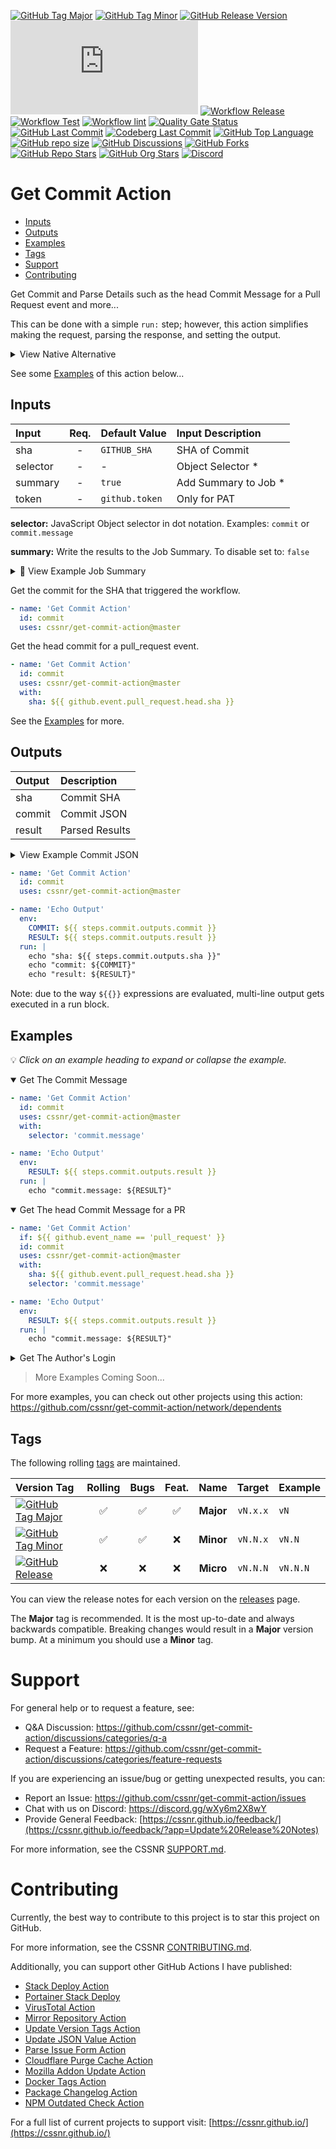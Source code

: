 [![GitHub Tag Major](https://img.shields.io/github/v/tag/cssnr/get-commit-action?sort=semver&filter=!v*.*&logo=git&logoColor=white&labelColor=585858&label=%20)](https://github.com/cssnr/get-commit-action/tags)
[![GitHub Tag Minor](https://img.shields.io/github/v/tag/cssnr/get-commit-action?sort=semver&filter=!v*.*.*&logo=git&logoColor=white&labelColor=585858&label=%20)](https://github.com/cssnr/get-commit-action/tags)
[![GitHub Release Version](https://img.shields.io/github/v/release/cssnr/get-commit-action?logo=git&logoColor=white&labelColor=585858&label=%20)](https://github.com/cssnr/get-commit-action/releases/latest)
[![GitHub Dist Size](https://img.shields.io/github/size/cssnr/get-commit-action/dist%2Findex.js?label=dist%20size)](https://github.com/cssnr/get-commit-action/blob/master/src/index.js)
[![Workflow Release](https://img.shields.io/github/actions/workflow/status/cssnr/get-commit-action/release.yaml?logo=github&label=release)](https://github.com/cssnr/get-commit-action/actions/workflows/release.yaml)
[![Workflow Test](https://img.shields.io/github/actions/workflow/status/cssnr/get-commit-action/test.yaml?logo=github&label=test)](https://github.com/cssnr/get-commit-action/actions/workflows/test.yaml)
[![Workflow lint](https://img.shields.io/github/actions/workflow/status/cssnr/get-commit-action/lint.yaml?logo=github&label=lint)](https://github.com/cssnr/get-commit-action/actions/workflows/lint.yaml)
[![Quality Gate Status](https://sonarcloud.io/api/project_badges/measure?project=cssnr_get-commit-action&metric=alert_status)](https://sonarcloud.io/summary/new_code?id=cssnr_get-commit-action)
[![GitHub Last Commit](https://img.shields.io/github/last-commit/cssnr/get-commit-action?logo=github&label=updated)](https://github.com/cssnr/get-commit-action/graphs/commit-activity)
[![Codeberg Last Commit](https://img.shields.io/gitea/last-commit/cssnr/get-commit-action/master?gitea_url=https%3A%2F%2Fcodeberg.org%2F&logo=codeberg&logoColor=white&label=updated)](https://codeberg.org/cssnr/get-commit-action)
[![GitHub Top Language](https://img.shields.io/github/languages/top/cssnr/get-commit-action?logo=htmx)](https://github.com/cssnr/get-commit-action)
[![GitHub repo size](https://img.shields.io/github/repo-size/cssnr/get-commit-action?logo=bookstack&logoColor=white&label=repo%20size)](https://github.com/cssnr/get-commit-action)
[![GitHub Discussions](https://img.shields.io/github/discussions/cssnr/get-commit-action)](https://github.com/cssnr/get-commit-action/discussions)
[![GitHub Forks](https://img.shields.io/github/forks/cssnr/get-commit-action?style=flat&logo=github)](https://github.com/cssnr/get-commit-action/forks)
[![GitHub Repo Stars](https://img.shields.io/github/stars/cssnr/get-commit-action?style=flat&logo=github)](https://github.com/cssnr/get-commit-action/stargazers)
[![GitHub Org Stars](https://img.shields.io/github/stars/cssnr?style=flat&logo=github&label=org%20stars)](https://cssnr.github.io/)
[![Discord](https://img.shields.io/discord/899171661457293343?logo=discord&logoColor=white&label=discord&color=7289da)](https://discord.gg/wXy6m2X8wY)

# Get Commit Action

- [Inputs](#Inputs)
- [Outputs](#Outputs)
- [Examples](#Examples)
- [Tags](#Tags)
- [Support](#Support)
- [Contributing](#Contributing)

Get Commit and Parse Details such as the head Commit Message for a Pull Request event and more...

This can be done with a simple `run:` step; however, this action simplifies making the request, parsing the response, and setting the output.

<details><summary>View Native Alternative</summary>

```yaml
- name: 'Get Commit Message'
  id: commit
  env:
    GH_TOKEN: ${{ secrets.GITHUB_TOKEN }}
    REF: ${{ github.event.pull_request.head.sha }}
  run: |
    echo message=$(gh api "/repos/${GITHUB_REPOSITORY}/commits/${REF}" \
      -H "Accept: application/vnd.github+json" \
      -H "X-GitHub-Api-Version: 2022-11-28" \
      --jq '.commit.message') >> "${GITHUB_OUTPUT}"
```

Note: This uses the `--jq` option of the `gh` cli as a selector for the desired data.

</details>

See some [Examples](#Examples) of this action below...

## Inputs

| Input    | Req. | Default&nbsp;Value | Input&nbsp;Description |
| :------- | :--: | :----------------- | :--------------------- |
| sha      |  -   | `GITHUB_SHA`       | SHA of Commit          |
| selector |  -   | -                  | Object Selector \*     |
| summary  |  -   | `true`             | Add Summary to Job \*  |
| token    |  -   | `github.token`     | Only for PAT           |

**selector:** JavaScript Object selector in dot notation. Examples: `commit` or `commit.message`

**summary:** Write the results to the Job Summary. To disable set to: `false`

<details><summary>👀 View Example Job Summary</summary>

---

sha: [d6b030c28fb4e55c233b83323ffd1b41cf47241a](https://github.com/cssnr/get-commit-action/commit/d6b030c28fb4e55c233b83323ffd1b41cf47241a)

<details open><summary>Result</summary><pre lang="text"><code>Updates</code></pre>
</details>
<details><summary>Commit</summary><pre lang="json"><code>{
  "sha": "d6b030c28fb4e55c233b83323ffd1b41cf47241a",
  "node_id": "C_kwDOONDk4toAKGQ2YjAzMGMyOGZiNGU1NWMyMzNiODMzMjNmZmQxYjQxY2Y0NzI0MWE",
  "commit": {
    "author": {
      "name": "Shane",
      "email": "6071159+smashedr@users.noreply.github.com",
      "date": "2025-03-22T22:45:32Z"
    },
    "committer": {
      "name": "Shane",
      "email": "6071159+smashedr@users.noreply.github.com",
      "date": "2025-03-22T22:45:32Z"
    },
    "message": "Updates",
    "tree": {
      "sha": "533436a6c0359dd3743da72acc30366d5d50fbc2",
      "url": "https://api.github.com/repos/cssnr/get-commit-action/git/trees/533436a6c0359dd3743da72acc30366d5d50fbc2"
    },
    "url": "https://api.github.com/repos/cssnr/get-commit-action/git/commits/d6b030c28fb4e55c233b83323ffd1b41cf47241a",
    "comment_count": 0,
    "verification": {
      "verified": true,
      "reason": "valid",
      "signature": "-----BEGIN PGP SIGNATURE-----\n\niHUEABYKAB0WIQRXgKNZZbHv52xw4573HsvCBq6NtQUCZ989jAAKCRD3HsvCBq6N\ntc2QAP4xDEyh1mPoDbry+AagGQgYQzQU9pN+Q9A1nLNptiLR8gD/c5fEHeDBOIJo\nNqZCh4BACo3KFF3sXysTdqr3zWIOqwI=\n=0MJn\n-----END PGP SIGNATURE-----",
      "payload": "tree 533436a6c0359dd3743da72acc30366d5d50fbc2\nparent 49ed46652824d2fa19f75ae0cb9b56b8a6563a40\nauthor Shane <6071159+smashedr@users.noreply.github.com> 1742683532 -0700\ncommitter Shane <6071159+smashedr@users.noreply.github.com> 1742683532 -0700\n\nUpdates\n",
      "verified_at": "2025-03-22T22:45:07Z"
    }
  },
  "url": "https://api.github.com/repos/cssnr/get-commit-action/commits/d6b030c28fb4e55c233b83323ffd1b41cf47241a",
  "html_url": "https://github.com/cssnr/get-commit-action/commit/d6b030c28fb4e55c233b83323ffd1b41cf47241a",
  "comments_url": "https://api.github.com/repos/cssnr/get-commit-action/commits/d6b030c28fb4e55c233b83323ffd1b41cf47241a/comments",
  "author": {
    "login": "smashedr",
    "id": 6071159,
    "node_id": "MDQ6VXNlcjYwNzExNTk=",
    "avatar_url": "https://avatars.githubusercontent.com/u/6071159?v=4",
    "gravatar_id": "",
    "url": "https://api.github.com/users/smashedr",
    "html_url": "https://github.com/smashedr",
    "followers_url": "https://api.github.com/users/smashedr/followers",
    "following_url": "https://api.github.com/users/smashedr/following{/other_user}",
    "gists_url": "https://api.github.com/users/smashedr/gists{/gist_id}",
    "starred_url": "https://api.github.com/users/smashedr/starred{/owner}{/repo}",
    "subscriptions_url": "https://api.github.com/users/smashedr/subscriptions",
    "organizations_url": "https://api.github.com/users/smashedr/orgs",
    "repos_url": "https://api.github.com/users/smashedr/repos",
    "events_url": "https://api.github.com/users/smashedr/events{/privacy}",
    "received_events_url": "https://api.github.com/users/smashedr/received_events",
    "type": "User",
    "user_view_type": "public",
    "site_admin": false
  },
  "committer": {
    "login": "smashedr",
    "id": 6071159,
    "node_id": "MDQ6VXNlcjYwNzExNTk=",
    "avatar_url": "https://avatars.githubusercontent.com/u/6071159?v=4",
    "gravatar_id": "",
    "url": "https://api.github.com/users/smashedr",
    "html_url": "https://github.com/smashedr",
    "followers_url": "https://api.github.com/users/smashedr/followers",
    "following_url": "https://api.github.com/users/smashedr/following{/other_user}",
    "gists_url": "https://api.github.com/users/smashedr/gists{/gist_id}",
    "starred_url": "https://api.github.com/users/smashedr/starred{/owner}{/repo}",
    "subscriptions_url": "https://api.github.com/users/smashedr/subscriptions",
    "organizations_url": "https://api.github.com/users/smashedr/orgs",
    "repos_url": "https://api.github.com/users/smashedr/repos",
    "events_url": "https://api.github.com/users/smashedr/events{/privacy}",
    "received_events_url": "https://api.github.com/users/smashedr/received_events",
    "type": "User",
    "user_view_type": "public",
    "site_admin": false
  },
  "parents": [
    {
      "sha": "49ed46652824d2fa19f75ae0cb9b56b8a6563a40",
      "url": "https://api.github.com/repos/cssnr/get-commit-action/commits/49ed46652824d2fa19f75ae0cb9b56b8a6563a40",
      "html_url": "https://github.com/cssnr/get-commit-action/commit/49ed46652824d2fa19f75ae0cb9b56b8a6563a40"
    }
  ],
  "stats": {
    "total": 2,
    "additions": 1,
    "deletions": 1
  },
  "files": [
    {
      "sha": "b095106eaeb1d8cd5cf78be67576080783600386",
      "filename": ".github/workflows/test.yaml",
      "status": "modified",
      "additions": 1,
      "deletions": 1,
      "changes": 2,
      "blob_url": "https://github.com/cssnr/get-commit-action/blob/d6b030c28fb4e55c233b83323ffd1b41cf47241a/.github%2Fworkflows%2Ftest.yaml",
      "raw_url": "https://github.com/cssnr/get-commit-action/raw/d6b030c28fb4e55c233b83323ffd1b41cf47241a/.github%2Fworkflows%2Ftest.yaml",
      "contents_url": "https://api.github.com/repos/cssnr/get-commit-action/contents/.github%2Fworkflows%2Ftest.yaml?ref=d6b030c28fb4e55c233b83323ffd1b41cf47241a",
      "patch": "@@ -39,7 +39,7 @@ jobs:\n           #sha: dd49c0cc254760111a78f2c739efcedd567e2bf2\n \n       - name: \"1: Verify Non-Pull\"\n-        if: ${{ !github.event.act }}\n+        if: ${{ github.event_name != 'pull_request' }}\n         env:\n           COMMIT: ${{ steps.test.outputs.commit }}\n           RESULT: ${{ steps.test.outputs.result }}"
    }
  ]
}</code></pre>
</details>
<details><summary>Config</summary><pre lang="yaml"><code>sha: "d6b030c28fb4e55c233b83323ffd1b41cf47241a"
selector: "commit.message"
summary: true</code></pre>
</details>

---

</details>

Get the commit for the SHA that triggered the workflow.

```yaml
- name: 'Get Commit Action'
  id: commit
  uses: cssnr/get-commit-action@master
```

Get the head commit for a pull_request event.

```yaml
- name: 'Get Commit Action'
  id: commit
  uses: cssnr/get-commit-action@master
  with:
    sha: ${{ github.event.pull_request.head.sha }}
```

See the [Examples](#Examples) for more.

## Outputs

| Output | Description    |
| :----- | :------------- |
| sha    | Commit SHA     |
| commit | Commit JSON    |
| result | Parsed Results |

<details><summary>View Example Commit JSON</summary>

```json
{
  "sha": "d6b030c28fb4e55c233b83323ffd1b41cf47241a",
  "node_id": "C_kwDOONDk4toAKGQ2YjAzMGMyOGZiNGU1NWMyMzNiODMzMjNmZmQxYjQxY2Y0NzI0MWE",
  "commit": {
    "author": {
      "name": "Shane",
      "email": "6071159+smashedr@users.noreply.github.com",
      "date": "2025-03-22T22:45:32Z"
    },
    "committer": {
      "name": "Shane",
      "email": "6071159+smashedr@users.noreply.github.com",
      "date": "2025-03-22T22:45:32Z"
    },
    "message": "Updates",
    "tree": {
      "sha": "533436a6c0359dd3743da72acc30366d5d50fbc2",
      "url": "https://api.github.com/repos/cssnr/get-commit-action/git/trees/533436a6c0359dd3743da72acc30366d5d50fbc2"
    },
    "url": "https://api.github.com/repos/cssnr/get-commit-action/git/commits/d6b030c28fb4e55c233b83323ffd1b41cf47241a",
    "comment_count": 0,
    "verification": {
      "verified": true,
      "reason": "valid",
      "signature": "-----BEGIN PGP SIGNATURE-----\n\niHUEABYKAB0WIQRXgKNZZbHv52xw4573HsvCBq6NtQUCZ989jAAKCRD3HsvCBq6N\ntc2QAP4xDEyh1mPoDbry+AagGQgYQzQU9pN+Q9A1nLNptiLR8gD/c5fEHeDBOIJo\nNqZCh4BACo3KFF3sXysTdqr3zWIOqwI=\n=0MJn\n-----END PGP SIGNATURE-----",
      "payload": "tree 533436a6c0359dd3743da72acc30366d5d50fbc2\nparent 49ed46652824d2fa19f75ae0cb9b56b8a6563a40\nauthor Shane <6071159+smashedr@users.noreply.github.com> 1742683532 -0700\ncommitter Shane <6071159+smashedr@users.noreply.github.com> 1742683532 -0700\n\nUpdates\n",
      "verified_at": "2025-03-22T22:45:07Z"
    }
  },
  "url": "https://api.github.com/repos/cssnr/get-commit-action/commits/d6b030c28fb4e55c233b83323ffd1b41cf47241a",
  "html_url": "https://github.com/cssnr/get-commit-action/commit/d6b030c28fb4e55c233b83323ffd1b41cf47241a",
  "comments_url": "https://api.github.com/repos/cssnr/get-commit-action/commits/d6b030c28fb4e55c233b83323ffd1b41cf47241a/comments",
  "author": {
    "login": "smashedr",
    "id": 6071159,
    "node_id": "MDQ6VXNlcjYwNzExNTk=",
    "avatar_url": "https://avatars.githubusercontent.com/u/6071159?v=4",
    "gravatar_id": "",
    "url": "https://api.github.com/users/smashedr",
    "html_url": "https://github.com/smashedr",
    "followers_url": "https://api.github.com/users/smashedr/followers",
    "following_url": "https://api.github.com/users/smashedr/following{/other_user}",
    "gists_url": "https://api.github.com/users/smashedr/gists{/gist_id}",
    "starred_url": "https://api.github.com/users/smashedr/starred{/owner}{/repo}",
    "subscriptions_url": "https://api.github.com/users/smashedr/subscriptions",
    "organizations_url": "https://api.github.com/users/smashedr/orgs",
    "repos_url": "https://api.github.com/users/smashedr/repos",
    "events_url": "https://api.github.com/users/smashedr/events{/privacy}",
    "received_events_url": "https://api.github.com/users/smashedr/received_events",
    "type": "User",
    "user_view_type": "public",
    "site_admin": false
  },
  "committer": {
    "login": "smashedr",
    "id": 6071159,
    "node_id": "MDQ6VXNlcjYwNzExNTk=",
    "avatar_url": "https://avatars.githubusercontent.com/u/6071159?v=4",
    "gravatar_id": "",
    "url": "https://api.github.com/users/smashedr",
    "html_url": "https://github.com/smashedr",
    "followers_url": "https://api.github.com/users/smashedr/followers",
    "following_url": "https://api.github.com/users/smashedr/following{/other_user}",
    "gists_url": "https://api.github.com/users/smashedr/gists{/gist_id}",
    "starred_url": "https://api.github.com/users/smashedr/starred{/owner}{/repo}",
    "subscriptions_url": "https://api.github.com/users/smashedr/subscriptions",
    "organizations_url": "https://api.github.com/users/smashedr/orgs",
    "repos_url": "https://api.github.com/users/smashedr/repos",
    "events_url": "https://api.github.com/users/smashedr/events{/privacy}",
    "received_events_url": "https://api.github.com/users/smashedr/received_events",
    "type": "User",
    "user_view_type": "public",
    "site_admin": false
  },
  "parents": [
    {
      "sha": "49ed46652824d2fa19f75ae0cb9b56b8a6563a40",
      "url": "https://api.github.com/repos/cssnr/get-commit-action/commits/49ed46652824d2fa19f75ae0cb9b56b8a6563a40",
      "html_url": "https://github.com/cssnr/get-commit-action/commit/49ed46652824d2fa19f75ae0cb9b56b8a6563a40"
    }
  ],
  "stats": {
    "total": 2,
    "additions": 1,
    "deletions": 1
  },
  "files": [
    {
      "sha": "b095106eaeb1d8cd5cf78be67576080783600386",
      "filename": ".github/workflows/test.yaml",
      "status": "modified",
      "additions": 1,
      "deletions": 1,
      "changes": 2,
      "blob_url": "https://github.com/cssnr/get-commit-action/blob/d6b030c28fb4e55c233b83323ffd1b41cf47241a/.github%2Fworkflows%2Ftest.yaml",
      "raw_url": "https://github.com/cssnr/get-commit-action/raw/d6b030c28fb4e55c233b83323ffd1b41cf47241a/.github%2Fworkflows%2Ftest.yaml",
      "contents_url": "https://api.github.com/repos/cssnr/get-commit-action/contents/.github%2Fworkflows%2Ftest.yaml?ref=d6b030c28fb4e55c233b83323ffd1b41cf47241a",
      "patch": "@@ -39,7 +39,7 @@ jobs:\n           #sha: dd49c0cc254760111a78f2c739efcedd567e2bf2\n \n       - name: \"1: Verify Non-Pull\"\n-        if: ${{ !github.event.act }}\n+        if: ${{ github.event_name != 'pull_request' }}\n         env:\n           COMMIT: ${{ steps.test.outputs.commit }}\n           RESULT: ${{ steps.test.outputs.result }}"
    }
  ]
}
```

</details>

```yaml
- name: 'Get Commit Action'
  id: commit
  uses: cssnr/get-commit-action@master

- name: 'Echo Output'
  env:
    COMMIT: ${{ steps.commit.outputs.commit }}
    RESULT: ${{ steps.commit.outputs.result }}
  run: |
    echo "sha: ${{ steps.commit.outputs.sha }}"
    echo "commit: ${COMMIT}"
    echo "result: ${RESULT}"
```

Note: due to the way `${{}}` expressions are evaluated, multi-line output gets executed in a run block.

## Examples

💡 _Click on an example heading to expand or collapse the example._

<details open><summary>Get The Commit Message</summary>

```yaml
- name: 'Get Commit Action'
  id: commit
  uses: cssnr/get-commit-action@master
  with:
    selector: 'commit.message'

- name: 'Echo Output'
  env:
    RESULT: ${{ steps.commit.outputs.result }}
  run: |
    echo "commit.message: ${RESULT}"
```

</details>
<details open><summary>Get The head Commit Message for a PR</summary>

```yaml
- name: 'Get Commit Action'
  if: ${{ github.event_name == 'pull_request' }}
  id: commit
  uses: cssnr/get-commit-action@master
  with:
    sha: ${{ github.event.pull_request.head.sha }}
    selector: 'commit.message'

- name: 'Echo Output'
  env:
    RESULT: ${{ steps.commit.outputs.result }}
  run: |
    echo "commit.message: ${RESULT}"
```

</details>
<details><summary>Get The Author's Login</summary>

```yaml
- name: 'Get Commit Action'
  if: ${{ github.event_name == 'pull_request' }}
  id: commit
  uses: cssnr/get-commit-action@master
  with:
    sha: ${{ github.event.pull_request.head.sha }}
    selector: 'author.login'

- name: 'Echo Output'
  run: |
    echo "author.login: ${{ steps.commit.outputs.result }}"
```

</details>

> More Examples Coming Soon...

For more examples, you can check out other projects using this action:  
https://github.com/cssnr/get-commit-action/network/dependents

## Tags

The following rolling [tags](https://github.com/cssnr/get-commit-action/tags) are maintained.

| Version&nbsp;Tag                                                                                                                                                                                                   | Rolling | Bugs | Feat. |   Name    |  Target  | Example  |
| :----------------------------------------------------------------------------------------------------------------------------------------------------------------------------------------------------------------- | :-----: | :--: | :---: | :-------: | :------: | :------- |
| [![GitHub Tag Major](https://img.shields.io/github/v/tag/cssnr/get-commit-action?sort=semver&filter=!v*.*&style=for-the-badge&label=%20&color=44cc10)](https://github.com/cssnr/get-commit-action/releases/latest) |   ✅    |  ✅  |  ✅   | **Major** | `vN.x.x` | `vN`     |
| [![GitHub Tag Minor](https://img.shields.io/github/v/tag/cssnr/get-commit-action?sort=semver&filter=!v*.*.*&style=for-the-badge&label=%20&color=blue)](https://github.com/cssnr/get-commit-action/releases/latest) |   ✅    |  ✅  |  ❌   | **Minor** | `vN.N.x` | `vN.N`   |
| [![GitHub Release](https://img.shields.io/github/v/release/cssnr/get-commit-action?style=for-the-badge&label=%20&color=red)](https://github.com/cssnr/get-commit-action/releases/latest)                           |   ❌    |  ❌  |  ❌   | **Micro** | `vN.N.N` | `vN.N.N` |

You can view the release notes for each version on the [releases](https://github.com/cssnr/get-commit-action/releases) page.

The **Major** tag is recommended. It is the most up-to-date and always backwards compatible.
Breaking changes would result in a **Major** version bump. At a minimum you should use a **Minor** tag.

# Support

For general help or to request a feature, see:

- Q&A Discussion: https://github.com/cssnr/get-commit-action/discussions/categories/q-a
- Request a Feature: https://github.com/cssnr/get-commit-action/discussions/categories/feature-requests

If you are experiencing an issue/bug or getting unexpected results, you can:

- Report an Issue: https://github.com/cssnr/get-commit-action/issues
- Chat with us on Discord: https://discord.gg/wXy6m2X8wY
- Provide General Feedback: [https://cssnr.github.io/feedback/](https://cssnr.github.io/feedback/?app=Update%20Release%20Notes)

For more information, see the CSSNR [SUPPORT.md](https://github.com/cssnr/.github/blob/master/.github/SUPPORT.md#support).

# Contributing

Currently, the best way to contribute to this project is to star this project on GitHub.

For more information, see the CSSNR [CONTRIBUTING.md](https://github.com/cssnr/.github/blob/master/.github/CONTRIBUTING.md#contributing).

Additionally, you can support other GitHub Actions I have published:

- [Stack Deploy Action](https://github.com/cssnr/stack-deploy-action?tab=readme-ov-file#readme)
- [Portainer Stack Deploy](https://github.com/cssnr/portainer-stack-deploy-action?tab=readme-ov-file#readme)
- [VirusTotal Action](https://github.com/cssnr/virustotal-action?tab=readme-ov-file#readme)
- [Mirror Repository Action](https://github.com/cssnr/mirror-repository-action?tab=readme-ov-file#readme)
- [Update Version Tags Action](https://github.com/cssnr/update-version-tags-action?tab=readme-ov-file#readme)
- [Update JSON Value Action](https://github.com/cssnr/update-json-value-action?tab=readme-ov-file#readme)
- [Parse Issue Form Action](https://github.com/cssnr/parse-issue-form-action?tab=readme-ov-file#readme)
- [Cloudflare Purge Cache Action](https://github.com/cssnr/cloudflare-purge-cache-action?tab=readme-ov-file#readme)
- [Mozilla Addon Update Action](https://github.com/cssnr/mozilla-addon-update-action?tab=readme-ov-file#readme)
- [Docker Tags Action](https://github.com/cssnr/docker-tags-action?tab=readme-ov-file#readme)
- [Package Changelog Action](https://github.com/cssnr/package-changelog-action?tab=readme-ov-file#readme)
- [NPM Outdated Check Action](https://github.com/cssnr/npm-outdated-action?tab=readme-ov-file#readme)

For a full list of current projects to support visit: [https://cssnr.github.io/](https://cssnr.github.io/)
